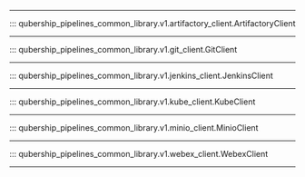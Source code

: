 
---

::: qubership_pipelines_common_library.v1.artifactory_client.ArtifactoryClient

---

::: qubership_pipelines_common_library.v1.git_client.GitClient

---

::: qubership_pipelines_common_library.v1.jenkins_client.JenkinsClient

---

::: qubership_pipelines_common_library.v1.kube_client.KubeClient

---

::: qubership_pipelines_common_library.v1.minio_client.MinioClient

---

::: qubership_pipelines_common_library.v1.webex_client.WebexClient

---
